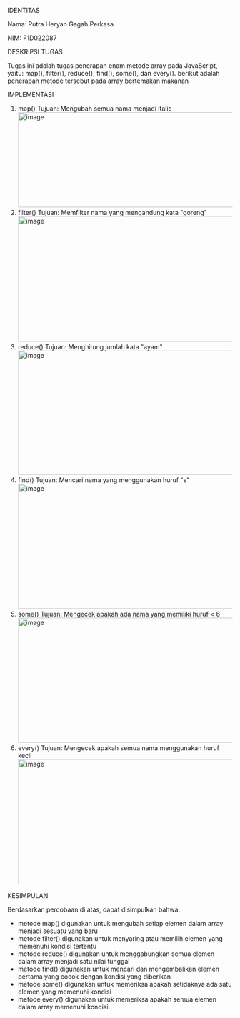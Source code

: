 IDENTITAS

Nama: Putra Heryan Gagah Perkasa

NIM: F1D022087

DESKRIPSI TUGAS

Tugas ini adalah tugas penerapan enam metode array  pada JavaScript, yaitu: map(), filter(), reduce(), find(), some(), dan every().
berikut adalah penerapan metode tersebut pada array bertemakan makanan

IMPLEMENTASI

1. map()
   Tujuan: Mengubah semua nama menjadi italic
   <img width="1360" height="213" alt="image" src="https://github.com/user-attachments/assets/6d8d5216-bc3c-47fc-b1eb-e55533d79a45" />
2. filter()
   Tujuan: Memfilter nama yang mengandung kata "goreng"
   <img width="745" height="281" alt="image" src="https://github.com/user-attachments/assets/fd5165a9-21f6-4382-8a5d-8557eb92ae2d" />
3. reduce()
   Tujuan: Menghitung jumlah kata "ayam"
   <img width="684" height="278" alt="image" src="https://github.com/user-attachments/assets/4c18c793-b906-417a-b65f-2b46d38aa33d" />
4. find()
   Tujuan: Mencari nama yang menggunakan huruf "s"
   <img width="680" height="280" alt="image" src="https://github.com/user-attachments/assets/e86925a9-62ef-4a50-bb22-8ae696e4e56b" />
5. some()
   Tujuan: Mengecek apakah ada nama yang memiliki huruf < 6
   <img width="690" height="280" alt="image" src="https://github.com/user-attachments/assets/29a9e7cb-f373-4b28-9420-41e2cde19f53" />
6. every()
   Tujuan: Mengecek apakah semua nama menggunakan huruf kecil
   <img width="702" height="280" alt="image" src="https://github.com/user-attachments/assets/70aba574-44ca-4ac0-a8a1-5cd113f5a890" />
   
KESIMPULAN

Berdasarkan percobaan di atas, dapat disimpulkan bahwa:
- metode map() digunakan untuk mengubah setiap elemen dalam array menjadi sesuatu yang baru
- metode filter() digunakan untuk menyaring atau memilih elemen yang memenuhi kondisi tertentu
- metode reduce() digunakan untuk menggabungkan semua elemen dalam array menjadi satu nilai tunggal
- metode find() digunakan untuk mencari dan mengembalikan elemen pertama yang cocok dengan kondisi yang diberikan
- metode some() digunakan untuk memeriksa apakah setidaknya ada satu elemen yang memenuhi kondisi
- metode every() digunakan untuk memeriksa apakah semua elemen dalam array memenuhi kondisi
